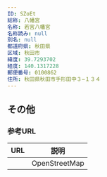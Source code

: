 ```yaml
---
ID: SZoEt
総称: 八幡宮
名称: 若宮八幡宮
名称読み: null
別名: null
都道府県: 秋田県
区域: 秋田市
緯度: 39.7293702
経度: 140.1317228
郵便番号: 0100862
住所: 秋田県秋田市手形田中３−１３４
---
```


## その他

### 参考URL

| URL | 説明          |
| --- | ------------- |
|     | OpenStreetMap |
